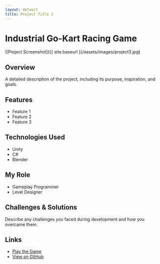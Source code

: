 ```yaml
---
layout: default
title: Project Title 3
---
```


# Industrial Go-Kart Racing Game

![Project Screenshot]({{ site.baseurl }}/assets/images/project3.jpg)

## Overview
A detailed description of the project, including its purpose, inspiration, and goals.

## Features
- Feature 1
- Feature 2
- Feature 3

## Technologies Used
- Unity
- C#
- Blender

## My Role
- Gameplay Programmer
- Level Designer

## Challenges & Solutions
Describe any challenges you faced during development and how you overcame them.

## Links
- [Play the Game](https://www.example.com)
- [View on GitHub](https://github.com/yourusername/project1)